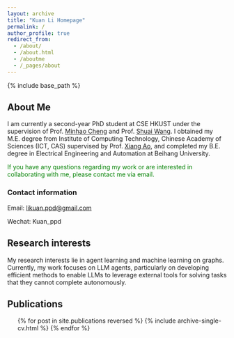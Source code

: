 ```yaml
---
layout: archive
title: "Kuan Li Homepage"
permalink: /
author_profile: true
redirect_from:
  - /about/
  - /about.html
  - /aboutme
  - /_pages/about
---
```


{% include base_path %}

## About Me

I am currently a second-year PhD student at CSE HKUST under the supervision of Prof. [Minhao Cheng](https://cmhcbb.github.io/) and Prof. [Shuai Wang](https://www.cse.ust.hk/~shuaiw/). I obtained my M.E. degree from Institute of Computing Technology, Chinese Academy of Sciences (ICT, CAS) supervised by Prof. [Xiang Ao](https://aoxaustin.github.io/index.html), and completed my B.E. degree in Electrical Engineering and Automation at Beihang University.

<span style="color:green">If you have any questions regarding my work or are interested in collaborating with me, please contact me via email. </span>

### Contact information
Email: likuan.ppd@gmail.com

Wechat: Kuan_ppd

## Research interests

My research interests lie in agent learning and machine learning on graphs. Currently, my work focuses on LLM agents, particularly on developing efficient methods to enable LLMs to leverage external tools for solving tasks that they cannot complete autonomously.

## Publications

<ul>{% for post in site.publications reversed %}
{% include archive-single-cv.html %}
{% endfor %}</ul>
